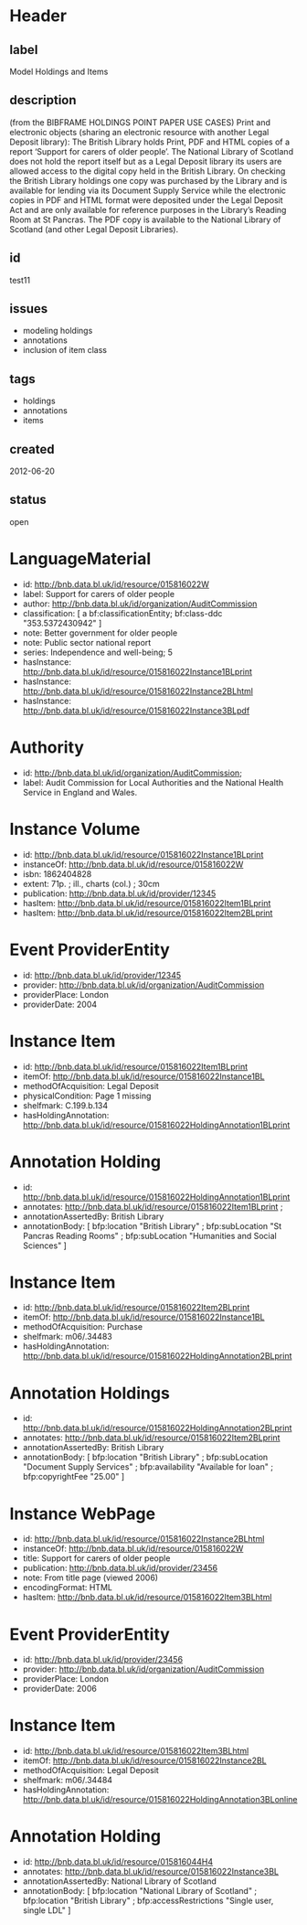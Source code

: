 # Header

## label

Model Holdings and Items

## description

(from the BIBFRAME HOLDINGS POINT PAPER USE CASES) Print and electronic objects (sharing an electronic resource with another Legal Deposit library): The British Library holds Print, PDF and HTML copies of a report ‘Support for carers of older people’. The National Library of Scotland does not hold the report itself but as a Legal Deposit library its users are allowed access to the digital copy held in the British Library. On checking the British Library holdings one copy was purchased by the Library and is available for lending via its Document Supply Service while the electronic copies in PDF and HTML format were deposited under the Legal Deposit Act and are only available for reference purposes in the Library’s Reading Room at St Pancras. The PDF copy is available to the National Library of Scotland (and other Legal Deposit Libraries).

## id

test11

## issues

* modeling holdings
* annotations
* inclusion of item class

## tags

* holdings
* annotations
* items

## created

2012-06-20

## status

open

# LanguageMaterial

* id: <http://bnb.data.bl.uk/id/resource/015816022W>
* label: Support for carers of older people
* author: <http://bnb.data.bl.uk/id/organization/AuditCommission> 
* classification: [ 
	a bf:classificationEntity; 
	bf:class-ddc "353.5372430942" ] 
* note: Better government for older people
* note: Public sector national report
* series: Independence and well-being; 5
* hasInstance: <http://bnb.data.bl.uk/id/resource/015816022Instance1BLprint> 
* hasInstance: <http://bnb.data.bl.uk/id/resource/015816022Instance2BLhtml> 
* hasInstance: <http://bnb.data.bl.uk/id/resource/015816022Instance3BLpdf> 

# Authority

* id: <http://bnb.data.bl.uk/id/organization/AuditCommission>;
* label: Audit Commission for Local Authorities and the National Health Service in England and Wales.

# Instance Volume

* id: <http://bnb.data.bl.uk/id/resource/015816022Instance1BLprint>
* instanceOf: <http://bnb.data.bl.uk/id/resource/015816022W>
* isbn: 1862404828
* extent: 71p. ; ill., charts (col.) ; 30cm
* publication: <http://bnb.data.bl.uk/id/provider/12345>
* hasItem: <http://bnb.data.bl.uk/id/resource/015816022Item1BLprint>
* hasItem: <http://bnb.data.bl.uk/id/resource/015816022Item2BLprint>

# Event ProviderEntity 

* id: <http://bnb.data.bl.uk/id/provider/12345>
* provider: <http://bnb.data.bl.uk/id/organization/AuditCommission>
* providerPlace: London
* providerDate: 2004

# Instance Item

* id: <http://bnb.data.bl.uk/id/resource/015816022Item1BLprint>
* itemOf: <http://bnb.data.bl.uk/id/resource/015816022Instance1BL>
* methodOfAcquisition: Legal Deposit
* physicalCondition: Page 1 missing
* shelfmark: C.199.b.134
* hasHoldingAnnotation: <http://bnb.data.bl.uk/id/resource/015816022HoldingAnnotation1BLprint>

# Annotation Holding

* id: <http://bnb.data.bl.uk/id/resource/015816022HoldingAnnotation1BLprint>
* annotates: <http://bnb.data.bl.uk/id/resource/015816022Item1BLprint> ;
* annotationAssertedBy: British Library
* annotationBody: [ 
   bfp:location "British Library" ;
   bfp:subLocation "St Pancras Reading Rooms" ;
   bfp:subLocation "Humanities and Social Sciences" ]

# Instance Item

* id: <http://bnb.data.bl.uk/id/resource/015816022Item2BLprint>
* itemOf: <http://bnb.data.bl.uk/id/resource/015816022Instance1BL>
* methodOfAcquisition: Purchase
* shelfmark: m06/.34483
* hasHoldingAnnotation: <http://bnb.data.bl.uk/id/resource/015816022HoldingAnnotation2BLprint>

# Annotation Holdings 

* id: <http://bnb.data.bl.uk/id/resource/015816022HoldingAnnotation2BLprint>
* annotates: <http://bnb.data.bl.uk/id/resource/015816022Item2BLprint>
* annotationAssertedBy: British Library
* annotationBody: [ 
   bfp:location "British Library" ;
   bfp:subLocation "Document Supply Services" ;
   bfp:availability "Available for loan" ;
   bfp:copyrightFee "25.00" ]

# Instance WebPage 

* id: <http://bnb.data.bl.uk/id/resource/015816022Instance2BLhtml>
* instanceOf: <http://bnb.data.bl.uk/id/resource/015816022W>
* title: Support for carers of older people
* publication: <http://bnb.data.bl.uk/id/provider/23456>
* note: From title page (viewed 2006)
* encodingFormat: HTML
* hasItem: <http://bnb.data.bl.uk/id/resource/015816022Item3BLhtml>

# Event ProviderEntity

* id: <http://bnb.data.bl.uk/id/provider/23456>
* provider: <http://bnb.data.bl.uk/id/organization/AuditCommission>
* providerPlace: London
* providerDate: 2006

# Instance Item

* id: <http://bnb.data.bl.uk/id/resource/015816022Item3BLhtml>
* itemOf: <http://bnb.data.bl.uk/id/resource/015816022Instance2BL>
* methodOfAcquisition: Legal Deposit
* shelfmark: m06/.34484
* hasHoldingAnnotation: <http://bnb.data.bl.uk/id/resource/015816022HoldingAnnotation3BLonline>

# Annotation Holding

* id: <http://bnb.data.bl.uk/id/resource/015816044H4>
* annotates: <http://bnb.data.bl.uk/id/resource/015816022Instance3BL>
* annotationAssertedBy: National Library of Scotland
* annotationBody: [ 
   bfp:location "National Library of Scotland" ;
   bfp:location "British Library" ;
   bfp:accessRestrictions "Single user, single LDL" ]
